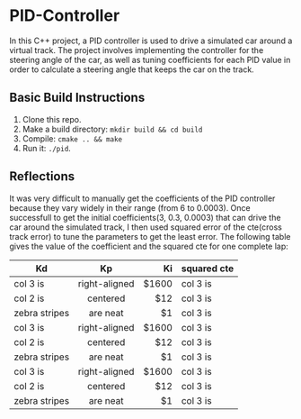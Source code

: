 # PID-Controller
In this C++ project, a PID controller is used to drive a simulated car around a virtual track. The project involves implementing the controller for the steering angle of the car, as well as tuning coefficients for each PID value in order to calculate a steering angle that keeps the car on the track.

## Basic Build Instructions
1. Clone this repo.
2. Make a build directory: `mkdir build && cd build`
3. Compile: `cmake .. && make`
4. Run it: `./pid`. 

## Reflections
It was very difficult to manually get the coefficients of the PID controller because they vary widely in their range (from 6 to 0.0003). Once successfull to get the initial coefficients(3, 0.3, 0.0003) that can drive the car around the simulated track, I then used squared error of the cte(cross track error) to tune the parameters to get the least error. The following table gives the value of the coefficient and the squared cte for one complete lap:

| Kd            |Kp             | Ki    |  squared cte   |
| ------------- |:-------------:| -----:|  ------------- |
| col 3 is      | right-aligned | $1600 |  col 3 is      |
| col 2 is      | centered      |   $12 |  col 3 is      | 
| zebra stripes | are neat      |    $1 |  col 3 is      | 
| col 3 is      | right-aligned | $1600 |  col 3 is      |
| col 2 is      | centered      |   $12 |  col 3 is      | 
| zebra stripes | are neat      |    $1 |  col 3 is      | 
| col 3 is      | right-aligned | $1600 |  col 3 is      |
| col 2 is      | centered      |   $12 |  col 3 is      | 
| zebra stripes | are neat      |    $1 |  col 3 is      | 
